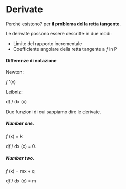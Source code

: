 # Derivate

Perchè esistono? per **il problema della retta tangente**.

Le derivate possono essere descritte in due modi:
+ Limite del rapporto incrementale
+ Coefficiente angolare della retta tangente a *f* in P

#### Differenze di notazione

Newton:

*f* '(x)

Leibniz:

d*f* / dx (x)

Due funzioni di cui sappiamo dire le derivate.

##### Number one.

*f* (x) = k

d*f* / dx (x) = 0.

##### Number two.

*f* (x) = mx + q

d*f* / dx (x) = m
